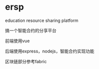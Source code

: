 # ersp
education resource sharing platform

搞一个智能合约的分享平台

前端使用vue

后端使用express，nodejs，智能合约实现功能

区块链部分参考fabric
